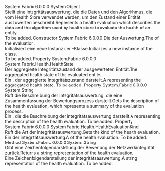 <Type Name="HealthEvaluation" FullName="System.Fabric.Health.HealthEvaluation">
  <TypeSignature Language="C#" Value="public abstract class HealthEvaluation" />
  <TypeSignature Language="ILAsm" Value=".class public auto ansi abstract beforefieldinit HealthEvaluation extends System.Object" />
  <TypeSignature Language="DocId" Value="T:System.Fabric.Health.HealthEvaluation" />
  <TypeSignature Language="VB.NET" Value="Public MustInherit Class HealthEvaluation" />
  <TypeSignature Language="F#" Value="type HealthEvaluation = class" />
  <AssemblyInfo>
    <AssemblyName>System.Fabric</AssemblyName>
    <AssemblyVersion>6.0.0.0</AssemblyVersion>
  </AssemblyInfo>
  <Base>
    <BaseTypeName>System.Object</BaseTypeName>
  </Base>
  <Interfaces />
  <Docs>
    <summary>
      <para><span data-ttu-id="45388-101">Stellt eine integritätsauswertung, die die Daten und den Algorithmus, die vom Health Store verwendet werden, um den Zustand einer Entität auszuwerten beschreibt.</span><span class="sxs-lookup"><span data-stu-id="45388-101">Represents a health evaluation which describes the data and the algorithm used by health store to evaluate the health of an entity.</span></span></para>
    </summary>
    <remarks>To be added.</remarks>
  </Docs>
  <Members>
    <Member MemberName=".ctor">
      <MemberSignature Language="C#" Value="protected HealthEvaluation (System.Fabric.Health.HealthEvaluationKind kind);" />
      <MemberSignature Language="ILAsm" Value=".method familyhidebysig specialname rtspecialname instance void .ctor(valuetype System.Fabric.Health.HealthEvaluationKind kind) cil managed" />
      <MemberSignature Language="DocId" Value="M:System.Fabric.Health.HealthEvaluation.#ctor(System.Fabric.Health.HealthEvaluationKind)" />
      <MemberSignature Language="VB.NET" Value="Protected Sub New (kind As HealthEvaluationKind)" />
      <MemberSignature Language="F#" Value="new System.Fabric.Health.HealthEvaluation : System.Fabric.Health.HealthEvaluationKind -&gt; System.Fabric.Health.HealthEvaluation" Usage="new System.Fabric.Health.HealthEvaluation kind" />
      <MemberType>Constructor</MemberType>
      <AssemblyInfo>
        <AssemblyName>System.Fabric</AssemblyName>
        <AssemblyVersion>6.0.0.0</AssemblyVersion>
      </AssemblyInfo>
      <Parameters>
        <Parameter Name="kind" Type="System.Fabric.Health.HealthEvaluationKind" />
      </Parameters>
      <Docs>
        <param name="kind">
          <para><span data-ttu-id="45388-102">Die <see cref="T:System.Fabric.Health.HealthEvaluationKind" /> der Auswertung.</span><span class="sxs-lookup"><span data-stu-id="45388-102">The <see cref="T:System.Fabric.Health.HealthEvaluationKind" /> of the evaluation.</span></span></para>
        </param>
        <summary>
          <para><span data-ttu-id="45388-103">Initialisiert eine neue Instanz der <see cref="T:System.Fabric.Health.HealthEvaluation" />-Klasse.</span><span class="sxs-lookup"><span data-stu-id="45388-103">Initializes a new instance of the <see cref="T:System.Fabric.Health.HealthEvaluation" /> class.</span></span></para>
        </summary>
        <remarks>To be added.</remarks>
      </Docs>
    </Member>
    <Member MemberName="AggregatedHealthState">
      <MemberSignature Language="C#" Value="public System.Fabric.Health.HealthState AggregatedHealthState { get; }" />
      <MemberSignature Language="ILAsm" Value=".property instance valuetype System.Fabric.Health.HealthState AggregatedHealthState" />
      <MemberSignature Language="DocId" Value="P:System.Fabric.Health.HealthEvaluation.AggregatedHealthState" />
      <MemberSignature Language="VB.NET" Value="Public ReadOnly Property AggregatedHealthState As HealthState" />
      <MemberSignature Language="F#" Value="member this.AggregatedHealthState : System.Fabric.Health.HealthState" Usage="System.Fabric.Health.HealthEvaluation.AggregatedHealthState" />
      <MemberType>Property</MemberType>
      <AssemblyInfo>
        <AssemblyName>System.Fabric</AssemblyName>
        <AssemblyVersion>6.0.0.0</AssemblyVersion>
      </AssemblyInfo>
      <ReturnValue>
        <ReturnType>System.Fabric.Health.HealthState</ReturnType>
      </ReturnValue>
      <Docs>
        <summary>
          <para><span data-ttu-id="45388-104">Der aggregierte Integritätszustand der ausgewerteten Entität.</span><span class="sxs-lookup"><span data-stu-id="45388-104">The aggregated health state of the evaluated entity.</span></span></para>
        </summary>
        <value>
          <para><span data-ttu-id="45388-105">Ein <see cref="T:System.Fabric.Health.HealthState" /> , der aggregierte Integritätszustand darstellt.</span><span class="sxs-lookup"><span data-stu-id="45388-105">A <see cref="T:System.Fabric.Health.HealthState" /> representing the aggregated health state.</span></span></para>
        </value>
        <remarks>To be added.</remarks>
      </Docs>
    </Member>
    <Member MemberName="Description">
      <MemberSignature Language="C#" Value="public string Description { get; }" />
      <MemberSignature Language="ILAsm" Value=".property instance string Description" />
      <MemberSignature Language="DocId" Value="P:System.Fabric.Health.HealthEvaluation.Description" />
      <MemberSignature Language="VB.NET" Value="Public ReadOnly Property Description As String" />
      <MemberSignature Language="F#" Value="member this.Description : string" Usage="System.Fabric.Health.HealthEvaluation.Description" />
      <MemberType>Property</MemberType>
      <AssemblyInfo>
        <AssemblyName>System.Fabric</AssemblyName>
        <AssemblyVersion>6.0.0.0</AssemblyVersion>
      </AssemblyInfo>
      <ReturnValue>
        <ReturnType>System.String</ReturnType>
      </ReturnValue>
      <Docs>
        <summary>
          <para><span data-ttu-id="45388-106">Ruft die Beschreibung der integritätsauswertung, die eine Zusammenfassung der Bewertungsprozess darstellt.</span><span class="sxs-lookup"><span data-stu-id="45388-106">Gets the description of the health evaluation, which represents a summary of the evaluation process.</span></span></para>
        </summary>
        <value>
          <para><span data-ttu-id="45388-107">Ein <see cref="T:System.String" /> , die die Beschreibung der integritätsauswertung darstellt.</span><span class="sxs-lookup"><span data-stu-id="45388-107">A <see cref="T:System.String" /> representing the description of the health evaluation.</span></span></para>
        </value>
        <remarks>To be added.</remarks>
      </Docs>
    </Member>
    <Member MemberName="Kind">
      <MemberSignature Language="C#" Value="public System.Fabric.Health.HealthEvaluationKind Kind { get; }" />
      <MemberSignature Language="ILAsm" Value=".property instance valuetype System.Fabric.Health.HealthEvaluationKind Kind" />
      <MemberSignature Language="DocId" Value="P:System.Fabric.Health.HealthEvaluation.Kind" />
      <MemberSignature Language="VB.NET" Value="Public ReadOnly Property Kind As HealthEvaluationKind" />
      <MemberSignature Language="F#" Value="member this.Kind : System.Fabric.Health.HealthEvaluationKind" Usage="System.Fabric.Health.HealthEvaluation.Kind" />
      <MemberType>Property</MemberType>
      <AssemblyInfo>
        <AssemblyName>System.Fabric</AssemblyName>
        <AssemblyVersion>6.0.0.0</AssemblyVersion>
      </AssemblyInfo>
      <ReturnValue>
        <ReturnType>System.Fabric.Health.HealthEvaluationKind</ReturnType>
      </ReturnValue>
      <Docs>
        <summary>
          <para><span data-ttu-id="45388-108">Ruft die Art der integritätsauswertung.</span><span class="sxs-lookup"><span data-stu-id="45388-108">Gets the kind of the health evaluation.</span></span></para>
        </summary>
        <value>
          <para><span data-ttu-id="45388-109">Ein <see cref="T:System.Fabric.Health.HealthEvaluationKind" /> der integritätsauswertung.</span><span class="sxs-lookup"><span data-stu-id="45388-109">A <see cref="T:System.Fabric.Health.HealthEvaluationKind" /> of the health evaluation.</span></span></para>
        </value>
        <remarks>To be added.</remarks>
      </Docs>
    </Member>
    <Member MemberName="ToString">
      <MemberSignature Language="C#" Value="public override string ToString ();" />
      <MemberSignature Language="ILAsm" Value=".method public hidebysig virtual instance string ToString() cil managed" />
      <MemberSignature Language="DocId" Value="M:System.Fabric.Health.HealthEvaluation.ToString" />
      <MemberSignature Language="VB.NET" Value="Public Overrides Function ToString () As String" />
      <MemberSignature Language="F#" Value="override this.ToString : unit -&gt; string" Usage="healthEvaluation.ToString " />
      <MemberType>Method</MemberType>
      <AssemblyInfo>
        <AssemblyName>System.Fabric</AssemblyName>
        <AssemblyVersion>6.0.0.0</AssemblyVersion>
      </AssemblyInfo>
      <ReturnValue>
        <ReturnType>System.String</ReturnType>
      </ReturnValue>
      <Parameters />
      <Docs>
        <summary>
            <span data-ttu-id="45388-110">Gibt eine Zeichenfolgendarstellung der Bewertung der Netzwerkintegrität zurück.</span><span class="sxs-lookup"><span data-stu-id="45388-110">Returns a string representation of the health evaluation.</span></span>
            </summary>
        <returns><span data-ttu-id="45388-111">Eine Zeichenfolgendarstellung der integritätsauswertung.</span><span class="sxs-lookup"><span data-stu-id="45388-111">A string representation of the health evaluation.</span></span></returns>
        <remarks>To be added.</remarks>
      </Docs>
    </Member>
  </Members>
</Type>